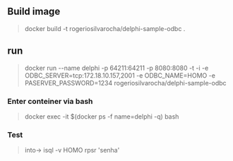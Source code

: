 ## Build image
> docker build -t rogeriosilvarocha/delphi-sample-odbc .

## run
> docker run  --name delphi -p 64211:64211 -p 8080:8080 -t -i -e ODBC_SERVER=tcp:172.18.10.157,2001 -e ODBC_NAME=HOMO -e PASERVER_PASSWORD=1234 rogeriosilvarocha/delphi-sample-odbc


### Enter conteiner via bash
> docker exec -it $(docker ps -f name=delphi -q) bash

### Test 
> into-> isql -v HOMO rpsr 'senha'
